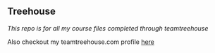 ## Treehouse

*This repo is for all my course files completed through teamtreehouse*

Also checkout my teamtreehouse.com profile [here](https://teamtreehouse.com/dmitriymoroz2)
